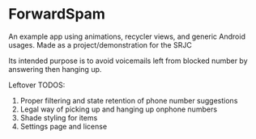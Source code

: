 # ForwardSpam

An example app using animations, recycler views, and generic Android usages. Made as a project/demonstration for the SRJC

Its intended purpose is to avoid voicemails left from blocked number by answering then hanging up.

Leftover TODOS:
  1. Proper filtering and state retention of phone number suggestions
  2. Legal way of picking up and hanging up onphone numbers
  3. Shade styling for items 
  4. Settings page and license


